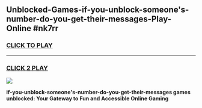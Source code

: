 
## Unblocked-Games-if-you-unblock-someone's-number-do-you-get-their-messages-Play-Online #nk7rr
<h3>
<a href="https://news.freeplayer.one?title=if-you-unblock-someone's-number-do-you-get-their-messages&ref=3">CLICK TO PLAY</a></h3>
<hr>

<h3>
<a href="https://news.freeplayer.one?title=if-you-unblock-someone's-number-do-you-get-their-messages&ref=3">CLICK 2 PLAY</a>
  
</h3>

<a href="https://news.freeplayer.one?title=if-you-unblock-someone's-number-do-you-get-their-messages&ref=3"><img src="https://clearcache.store/games.png"></a>


**if-you-unblock-someone's-number-do-you-get-their-messages games unblocked: Your Gateway to Fun and Accessible Online Gaming**
